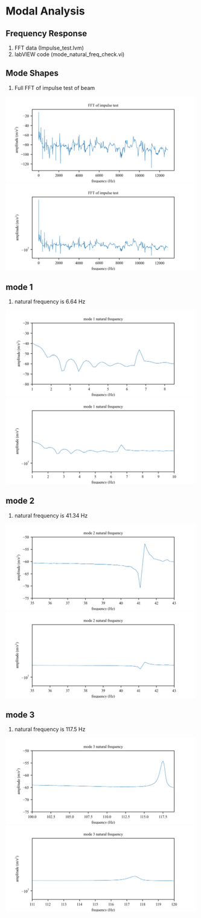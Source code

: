 # Modal Analysis 



## Frequency Response


1. FFT data (Impulse_test.lvm)
2. labVIEW code (mode_natural_freq_check.vi)


## Mode Shapes
1. Full FFT of impulse test of beam

![plot](FFT.png)
![plot](FFT_log.png)

## mode 1
1. natural frequency is 6.64 Hz

![plot](natural_freq_mode1.png)
![plot](natural_freq_mode1_log.png)


## mode 2
1. natural frequency is 41.34 Hz

![plot](natural_freq_mode2.png)
![plot](natural_freq_mode2_log.png)

## mode 3
1. natural frequency is 117.5 Hz

![plot](natural_freq_mode3.png)
![plot](natural_freq_mode3_log.png)






